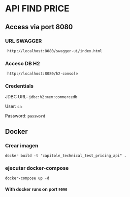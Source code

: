 # API FIND PRICE

## Access via port 8080

### URL SWAGGER 
```
 http://localhost:8080/swagger-ui/index.html
```

### Acceso DB H2
```
 http://localhost:8080/h2-console
```

### Credentials

JDBC URL: ``` jdbc:h2:mem:commercedb ```

User: ``` sa ```

Password: ``` password ```

## Docker

### Crear imagen 
```
docker build -t "capitole_technical_test_pricing_api" .
```

### ejecutar docker-compose 
```
docker-compose up -d
```

#### With docker runs on port ``` 9090 ```
